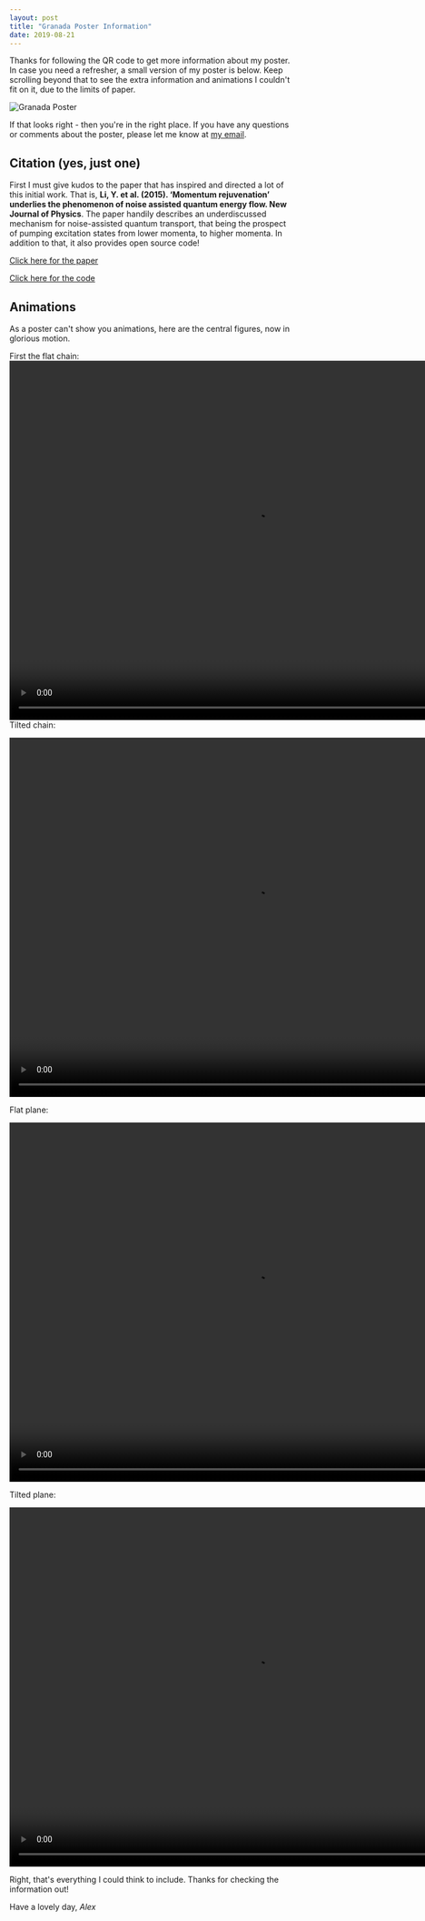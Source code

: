 ```yaml
---
layout: post
title: "Granada Poster Information"
date: 2019-08-21
---
```

Thanks for following the QR code to get more information about my poster. In case you need a refresher, a small version of my poster is below. Keep scrolling beyond that to see the extra information and animations I couldn't fit on it, due to the limits of paper. 

![Granada Poster](/assets/Granada_poster_thumbnail.png)

If that looks right - then you're in the right place. If you have any questions or comments about the poster, please let me know at [my email](mailto:ac173@hw.ac.uk).

## Citation (yes, just one)
First I must give kudos to the paper that has inspired and directed a lot of this initial work. That is, **Li, Y. et al. (2015). ‘Momentum rejuvenation’ underlies the phenomenon of noise assisted quantum energy flow. New Journal of Physics**. The paper handily describes an underdiscussed mechanism for noise-assisted quantum transport, that being the prospect of pumping excitation states from lower momenta, to higher momenta. In addition to that, it also provides open source code!

[Click here for the paper](https://iopscience.iop.org/article/10.1088/1367-2630/17/1/013057)

[Click here for the code](https://figshare.com/articles/Quantum_Classical_Hybrid_Transport_Simulations/1050158)

## Animations
As a poster can't show you animations, here are the central figures, now in glorious motion. 

First the flat chain:
<video width="864" height="632" controls>
  <source src="/assets/1by15_flat_granada.mp4" type="video/mp4">
  Your browser does not support the video tag.
</video>
Tilted chain:

<video width="864" height="632" controls>
  <source src="/assets/1by15_slope_granada.mp4" type="video/mp4">
  Your browser does not support the video tag.
</video>

Flat plane:

<video width="864" height="632" controls>
  <source src="/assets/15by15_flat_granada.mp4" type="video/mp4">
  Your browser does not support the video tag.
</video>

Tilted plane:

<video width="864" height="632" controls>
  <source src="/assets/15by15_slope_granada.mp4" type="video/mp4">
  Your browser does not support the video tag.
</video>

Right, that's everything I could think to include. Thanks for checking the information out! 

Have a lovely day, 
*Alex*